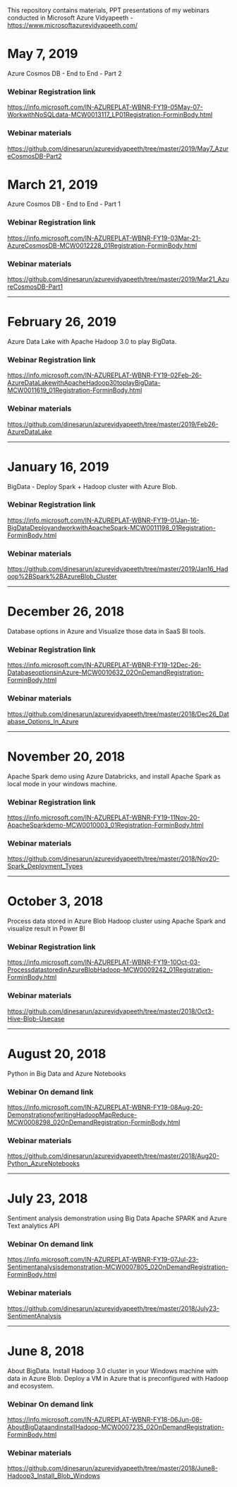 This repository contains materials, PPT presentations of my webinars conducted in Microsoft Azure Vidyapeeth - https://www.microsoftazurevidyapeeth.com/

# May 7, 2019
Azure Cosmos DB - End to End - Part 2
### Webinar Registration link
https://info.microsoft.com/IN-AZUREPLAT-WBNR-FY19-05May-07-WorkwithNoSQLdata-MCW0013117_LP01Registration-ForminBody.html
### Webinar materials
https://github.com/dinesarun/azurevidyapeeth/tree/master/2019/May7_AzureCosmosDB-Part2

# March 21, 2019
Azure Cosmos DB - End to End - Part 1
### Webinar Registration link
https://info.microsoft.com/IN-AZUREPLAT-WBNR-FY19-03Mar-21-AzureCosmosDB-MCW0012228_01Registration-ForminBody.html
### Webinar materials
https://github.com/dinesarun/azurevidyapeeth/tree/master/2019/Mar21_AzureCosmosDB-Part1

----------------------------------------------------------------------------------------------------------------------------------------

# February 26, 2019
Azure Data Lake with Apache Hadoop 3.0 to play BigData.
### Webinar Registration link
https://info.microsoft.com/IN-AZUREPLAT-WBNR-FY19-02Feb-26-AzureDataLakewithApacheHadoop30toplayBigData-MCW0011619_01Registration-ForminBody.html 
### Webinar materials
https://github.com/dinesarun/azurevidyapeeth/tree/master/2019/Feb26-AzureDataLake  

----------------------------------------------------------------------------------------------------------------------------------------

# January 16, 2019
BigData - Deploy Spark + Hadoop cluster with Azure Blob.
### Webinar Registration link
https://info.microsoft.com/IN-AZUREPLAT-WBNR-FY19-01Jan-16-BigDataDeployandworkwithApacheSpark-MCW0011198_01Registration-ForminBody.html 
### Webinar materials
https://github.com/dinesarun/azurevidyapeeth/tree/master/2019/Jan16_Hadoop%2BSpark%2BAzureBlob_Cluster  

----------------------------------------------------------------------------------------------------------------------------------------

# December 26, 2018
Database options in Azure and Visualize those data in SaaS BI tools.
### Webinar Registration link
https://info.microsoft.com/IN-AZUREPLAT-WBNR-FY19-12Dec-26-DatabaseoptionsinAzure-MCW0010632_02OnDemandRegistration-ForminBody.html
### Webinar materials
https://github.com/dinesarun/azurevidyapeeth/tree/master/2018/Dec26_Database_Options_In_Azure 

----------------------------------------------------------------------------------------------------------------------------------------

# November 20, 2018
Apache Spark demo using Azure Databricks, and install Apache Spark as local mode in your windows machine.
### Webinar Registration link
https://info.microsoft.com/IN-AZUREPLAT-WBNR-FY19-11Nov-20-ApacheSparkdemo-MCW0010003_01Registration-ForminBody.html
### Webinar materials
https://github.com/dinesarun/azurevidyapeeth/tree/master/2018/Nov20-Spark_Deployment_Types 

----------------------------------------------------------------------------------------------------------------------------------------

# October 3, 2018
Process data stored in Azure Blob Hadoop cluster using Apache Spark and visualize result in Power BI
### Webinar Registration link
https://info.microsoft.com/IN-AZUREPLAT-WBNR-FY19-10Oct-03-ProcessdatastoredinAzureBlobHadoop-MCW0009242_01Registration-ForminBody.html
### Webinar materials
https://github.com/dinesarun/azurevidyapeeth/tree/master/2018/Oct3-Hive-Blob-Usecase 

----------------------------------------------------------------------------------------------------------------------------------------

# August 20, 2018
Python in Big Data and Azure Notebooks
### Webinar On demand link
https://info.microsoft.com/IN-AZUREPLAT-WBNR-FY19-08Aug-20-DemonstrationofwritingHadoopMapReduce-MCW0008298_02OnDemandRegistration-ForminBody.html
### Webinar materials
https://github.com/dinesarun/azurevidyapeeth/tree/master/2018/Aug20-Python_AzureNotebooks 

----------------------------------------------------------------------------------------------------------------------------------------

# July 23, 2018
Sentiment analysis demonstration using Big Data Apache SPARK and Azure Text analytics API
### Webinar On demand link 
https://info.microsoft.com/IN-AZUREPLAT-WBNR-FY19-07Jul-23-Sentimentanalysisdemonstration-MCW0007805_02OnDemandRegistration-ForminBody.html
### Webinar materials
https://github.com/dinesarun/azurevidyapeeth/tree/master/2018/July23-SentimentAnalysis 

----------------------------------------------------------------------------------------------------------------------------------------

# June 8, 2018
About BigData. Install Hadoop 3.0 cluster in your Windows machine with data in Azure Blob. Deploy a VM in Azure that is preconfigured with Hadoop and ecosystem.
### Webinar On demand link
https://info.microsoft.com/IN-AZUREPLAT-WBNR-FY18-06Jun-08-AboutBigDataandinstallHadoop-MCW0007235_02OnDemandRegistration-ForminBody.html
### Webinar materials
https://github.com/dinesarun/azurevidyapeeth/tree/master/2018/June8-Hadoop3_Install_Blob_Windows  
